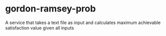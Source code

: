 # gordon-ramsey-prob
A service that takes a text file as input and calculates maximum achievable satisfaction value given all inputs

